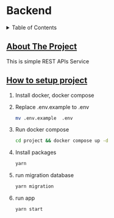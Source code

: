 # Backend 

<details>
  <summary>Table of Contents</summary>
  <ol>
    <li>
      <a href="#about-the-project">About the project</a>
    </li>
    <li>
      <a href="#setup">How to setup project</a>
    </li>
  </ol>
</details>



<!-- ABOUT THE PROJECT -->
## [About The Project](#about-the-project)
This is simple REST APIs Service

<!-- GETTING STARTED -->
## [How to setup project](#setup)

1. Install docker, docker compose
   
2. Replace .env.example to .env
      ```sh
   mv .env.example  .env
   ```
4. Run docker compose
      ```sh
   cd project && docker compose up -d
   ```

5. Install packages
      ```sh
   yarn
   ```

6. run migration database
      ```sh
   yarn migration
   ```
7. run app
      ```sh
   yarn start
   ```      